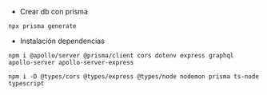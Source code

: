 
* Crear db con prisma

```shell
npx prisma generate
```

* Instalación dependencias

```shell
npm i @apollo/server @prisma/client cors dotenv express graphql apollo-server apollo-server-express
```

```shell
npm i -D @types/cors @types/express @types/node nodemon prisma ts-node typescript
```